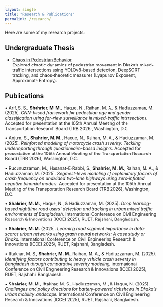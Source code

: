 ```yaml
---
layout: single 
title: "Research & Publications"
permalink: /research/
---
```


Here are some of my research projects:

## Undergraduate Thesis
- [Chaos in Pedestrian Behavior](/chaos-thesis/)  
  Explored chaotic dynamics of pedestrian movement in Dhaka’s mixed-traffic intersections using YOLOv8-based detection, DeepSORT tracking, and chaos-theoretic measures (Lyapunov Exponent, Approximate Entropy).


## Publications
• Arif, S. S., **Shahrier, M. M.**, Haque, N., Raihan, M. A., & Hadiuzzaman, M. (2025). *CNN-based framework for pedestrian age and gender classification using far-view surveillance in mixed-traffic intersections.* Accepted for presentation at the 105th Annual Meeting of the Transportation Research Board (TRB 2026), Washington, D.C.  

• Anjum, S., **Shahrier, M. M.**, Haque, N., Raihan, M. A., & Hadiuzzaman, M. (2025). *Reinforced modeling of motorcycle crash severity: Tackling underreporting through questionnaire-based insights.* Accepted for presentation at the 105th Annual Meeting of the Transportation Research Board (TRB 2026), Washington, D.C.  

• Rucunuzzaman, M., Hasanat-E-Rabbi, S., **Shahrier, M. M.**, Raihan, M. A., & Hadiuzzaman, M. (2025). *Segment-level modeling of explanatory factors of crash frequency on undivided two-lane highways using zero-inflated negative binomial models.* Accepted for presentation at the 105th Annual Meeting of the Transportation Research Board (TRB 2026), Washington, D.C.  

• **Shahrier, M. M.**, Haque, N., & Hadiuzzaman, M. (2025). *Deep learning-based nighttime road users’ detection and tracking in urban mixed traffic environments of Bangladesh.* International Conference on Civil Engineering Research & Innovations (ICCEI 2025), RUET, Rajshahi, Bangladesh.  

• **Shahrier, M. M.** (2025). *Learning road segment importance in data-scarce urban networks using graph neural networks: A case study on Dhaka.* International Conference on Civil Engineering Research & Innovations (ICCEI 2025), RUET, Rajshahi, Bangladesh.  

• Iftakhar, M. S., **Shahrier, M. M.**, Raihan, M. A., & Hadiuzzaman, M. (2025). *Identifying factors contributing to heavy vehicle crash severity in Bangladesh through comparative severity modeling.* International Conference on Civil Engineering Research & Innovations (ICCEI 2025), RUET, Rajshahi, Bangladesh.  

• **Shahrier, M. M.**, Iftakhar, M. S., Hadiuzzaman, M., & Haque, N. (2025). *Challenges and policy directions for battery-powered rickshaws in Dhaka’s urban mobility landscape.* International Conference on Civil Engineering Research & Innovations (ICCEI 2025), RUET, Rajshahi, Bangladesh.